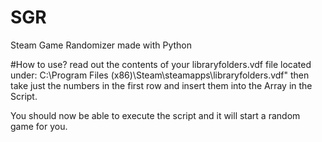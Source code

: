 # SGR
Steam Game Randomizer made with Python

#How to use?
read out the contents of your libraryfolders.vdf file
located under:
C:\Program Files (x86)\Steam\steamapps\libraryfolders.vdf"
then take just the numbers in the first row and insert them into the Array in the Script.

You should now be able to execute the script and it will start a random game for you.
